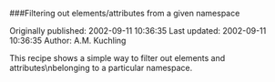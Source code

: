 ###Filtering out elements/attributes from a given namespace

Originally published: 2002-09-11 10:36:35
Last updated: 2002-09-11 10:36:35
Author: A.M. Kuchling

This recipe shows a simple way to filter out elements and attributes\nbelonging to a particular namespace.